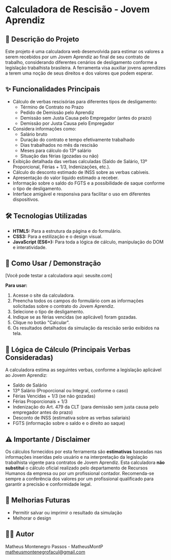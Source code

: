 # Calculadora de Rescisão - Jovem Aprendiz

## 🎯 Descrição do Projeto

Este projeto é uma calculadora web desenvolvida para estimar os valores a serem recebidos por um Jovem Aprendiz ao final de seu contrato de trabalho, considerando diferentes cenários de desligamento conforme a legislação trabalhista brasileira. A ferramenta visa auxiliar jovens aprendizes a terem uma noção de seus direitos e dos valores que podem esperar.

## ✨ Funcionalidades Principais

* Cálculo de verbas rescisórias para diferentes tipos de desligamento:
    * Término de Contrato no Prazo
    * Pedido de Demissão pelo Aprendiz
    * Demissão sem Justa Causa pelo Empregador (antes do prazo)
    * Demissão por Justa Causa pelo Empregador
* Considera informações como:
    * Salário bruto
    * Duração do contrato e tempo efetivamente trabalhado
    * Dias trabalhados no mês da rescisão
    * Meses para cálculo do 13º salário
    * Situação das férias (gozadas ou não)
* Exibição detalhada das verbas calculadas (Saldo de Salário, 13º Proporcional, Férias + 1/3, Indenizações, etc.).
* Cálculo do desconto estimado de INSS sobre as verbas cabíveis.
* Apresentação do valor líquido estimado a receber.
* Informação sobre o saldo do FGTS e a possibilidade de saque conforme o tipo de desligamento.
* Interface amigável e responsiva para facilitar o uso em diferentes dispositivos.

## 🛠️ Tecnologias Utilizadas

* **HTML5:** Para a estrutura da página e do formulário.
* **CSS3:** Para a estilização e o design visual.
* **JavaScript (ES6+):** Para toda a lógica de cálculo, manipulação do DOM e interatividade.

## 🚀 Como Usar / Demonstração

[Você pode testar a calculadora aqui: seusite.com]

**Para usar:**
1.  Acesse o site da calculadora.
2.  Preencha todos os campos do formulário com as informações solicitadas sobre o contrato do Jovem Aprendiz.
3.  Selecione o tipo de desligamento.
4.  Indique se as férias vencidas (se aplicável) foram gozadas.
5.  Clique no botão "Calcular".
6.  Os resultados detalhados da simulação da rescisão serão exibidos na tela.

## 📝 Lógica de Cálculo (Principais Verbas Consideradas)

A calculadora estima as seguintes verbas, conforme a legislação aplicável ao Jovem Aprendiz:
* Saldo de Salário
* 13º Salário (Proporcional ou Integral, conforme o caso)
* Férias Vencidas + 1/3 (se não gozadas)
* Férias Proporcionais + 1/3
* Indenização do Art. 479 da CLT (para demissão sem justa causa pelo empregador antes do prazo)
* Desconto de INSS (estimativa sobre as verbas salariais)
* FGTS (informação sobre o saldo e o direito ao saque)

## ⚠️ Importante / Disclaimer

Os cálculos fornecidos por esta ferramenta são **estimativas** baseadas nas informações inseridas pelo usuário e na interpretação da legislação trabalhista vigente para contratos de Jovem Aprendiz.
Esta calculadora **não substitui** o cálculo oficial realizado pelo departamento de Recursos Humanos da empresa ou por um profissional contador. Recomenda-se sempre a conferência dos valores por um profissional qualificado para garantir a precisão e conformidade legal.

## 🔮 Melhorias Futuras
* Permitir salvar ou imprimir o resultado da simulação
* Melhorar o design

## 🧑‍💻 Autor

Matheus Montenegro Passos - MatheusMontP
matheusmontenegrofacul@gmail.com
